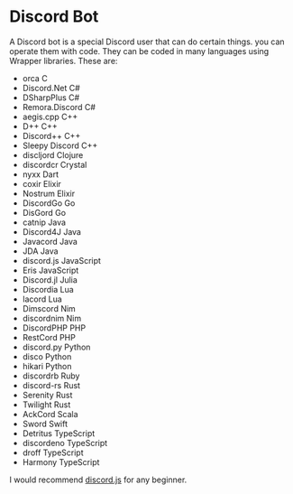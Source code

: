 # Discord Bot

A Discord bot is a special Discord user that can do certain things. you can operate them with code.
They can be coded in many languages using Wrapper libraries. These are:

- orca	          C
- Discord.Net	    C#
- DSharpPlus	    C#
- Remora.Discord	C#
- aegis.cpp	      C++
- D++           	C++
- Discord++	      C++
- Sleepy Discord	C++
- discljord	      Clojure
- discordcr	      Crystal
- nyxx	          Dart
- coxir	          Elixir
- Nostrum	        Elixir
- DiscordGo	      Go
- DisGord	        Go
- catnip	        Java
- Discord4J	      Java
- Javacord	      Java
- JDA	            Java
- discord.js	    JavaScript
- Eris	          JavaScript
- Discord.jl	    Julia
- Discordia	      Lua
- lacord	        Lua
- Dimscord	      Nim
- discordnim	    Nim
- DiscordPHP	    PHP
- RestCord	      PHP
- discord.py	    Python
- disco	          Python
- hikari	        Python
- discordrb	      Ruby
- discord-rs	    Rust
- Serenity	      Rust
- Twilight	      Rust
- AckCord	        Scala
- Sword	          Swift
- Detritus	      TypeScript
- discordeno	    TypeScript
- droff	          TypeScript
- Harmony	        TypeScript

I would recommend [discord.js](https://discord.js.org/) for any beginner. 

